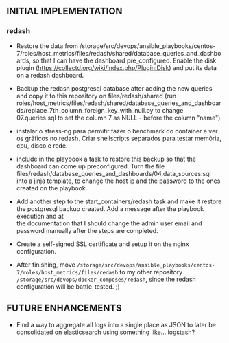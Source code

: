 ## INITIAL IMPLEMENTATION

### redash
- Restore the data from
  /storage/src/devops/ansible_playbooks/centos-7/roles/host_metrics/files/redash/shared/database_queries_and_dashboards, 
so that I can have the dashboard pre_configured. Enable the disk plugin (https://collectd.org/wiki/index.php/Plugin:Disk) and put
its data on a redash dashboard.

- Backup the redash postgresql database after adding the new queries and copy
  it to this repository on files/redash/shared (run roles/host_metrics/files/redash/shared/database_queries_and_dashboards/replace_7th_column_foreign_key_with_null.py 
  to change 07.queries.sql to set the column 7 as NULL - before the column "name")  

- instalar o stress-ng para permitir fazer o benchmark do container e ver os
  grãficos no redash. Criar shellscripts separados para testar memõria, cpu,
disco e rede. 

- include in the playbook a task to
restore this backup so that the dashboard can come up preconfigured. Turn the
file files/redash/database_queries_and_dashboards/04.data_sources.sql into a
jinja template, to change the host ip and the password to the ones created on
the playbook. 

- Add another step to the start_containers/redash task and make it restore the
  postgresql backup created. Add a message after the playbook execution and at  
the documentation that I should change the admin user email and password 
manually after the steps are completed.

- Create a self-signed SSL certificate and setup it on the nginx configuration.

- After finishing, move
  `/storage/src/devops/ansible_playbooks/centos-7/roles/host_metrics/files/redash`
to my other repository `/storage/src/devops/docker_composes/redash`, since the
redash configuration will be battle-tested. ;) 

## FUTURE ENHANCEMENTS
- Find a way to aggregate all logs into a single place as JSON to later be consolidated on elasticsearch using something like... logstash? 

